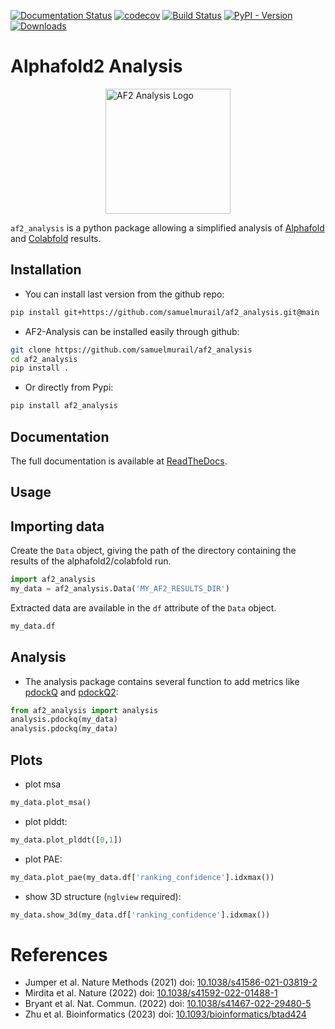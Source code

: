 [![Documentation Status](https://readthedocs.org/projects/af2-analysis/badge/?version=latest)](https://af2-analysis.readthedocs.io/en/latest/?badge=latest)
[![codecov](https://codecov.io/gh/samuelmurail/af2_analysis/graph/badge.svg?token=WOJYQKKOP7)](https://codecov.io/gh/samuelmurail/af2_analysis)
[![Build Status](https://dev.azure.com/samuelmurailRPBS/af2_analysis/_apis/build/status%2Fsamuelmurail.af2_analysis?branchName=main)](https://dev.azure.com/samuelmurailRPBS/af2_analysis/_build/latest?definitionId=2&branchName=main)
[![PyPI - Version](https://img.shields.io/pypi/v/af2-analysis)](https://pypi.org/project/af2-analysis/)
[![Downloads](https://static.pepy.tech/badge/af2-analysis)](https://pepy.tech/project/af2-analysis)

# Alphafold2 Analysis

<img src="https://raw.githubusercontent.com/samuelmurail/af2_analysis/master/docs/source/logo.jpeg" alt="AF2 Analysis Logo" width="200" style="display: block; margin: auto;"/>

`af2_analysis` is a python package allowing a simplified analysis of [Alphafold][1] and [Colabfold][2] results.


## Installation

- You can install last version from the github repo:

```bash
pip install git+https://github.com/samuelmurail/af2_analysis.git@main
```

- AF2-Analysis can be installed easily through github:

```bash
git clone https://github.com/samuelmurail/af2_analysis
cd af2_analysis
pip install .
```

- Or directly from Pypi:

```bash
pip install af2_analysis
```


## Documentation

The full documentation is available at [ReadTheDocs](https://af2-analysis.readthedocs.io/en/latest/).


## Usage


## Importing data

Create the `Data` object, giving the path of the directory containing the results of the alphafold2/colabfold run. 

```python
import af2_analysis
my_data = af2_analysis.Data('MY_AF2_RESULTS_DIR')
```

Extracted data are available in the `df` attribute of the `Data` object. 

```python
my_data.df
```

## Analysis

- The analysis package contains several function to add metrics like [pdockQ][3] and [pdockQ2][4]:

```python
from af2_analysis import analysis
analysis.pdockq(my_data)
analysis.pdockq(my_data)
```

## Plots

- plot msa

```python
my_data.plot_msa()
```

- plot plddt:

```python
my_data.plot_plddt([0,1])
```

- plot PAE:

```python
my_data.plot_pae(my_data.df['ranking_confidence'].idxmax())
```

- show 3D structure (`nglview` required):

```python
my_data.show_3d(my_data.df['ranking_confidence'].idxmax())
```

# References

- Jumper et al. Nature Methods (2021) doi: [10.1038/s41586-021-03819-2][1]
- Mirdita et al. Nature (2022) doi: [10.1038/s41592-022-01488-1][2]
- Bryant et al. Nat. Commun. (2022) doi: [10.1038/s41467-022-29480-5][3]
- Zhu et al. Bioinformatics (2023) doi: [10.1093/bioinformatics/btad424][4]


[1]: https://www.nature.com/articles/s41586-021-03819-2 "Jumper et al. Nature Methods (2021) doi: 10.1038/s41586-021-03819-2"
[2]: https://www.nature.com/articles/s41592-022-01488-1 "Mirdita et al. Nature (2022) doi: 10.1038/s41592-022-01488-1"
[3]: https://www.nature.com/articles/s41467-022-29480-5#citeas "Bryant et al. Nat. Commun. (2022) doi: 10.1038/s41467-022-29480-5"
[4]: https://academic.oup.com/bioinformatics/article/39/7/btad424/7219714 "Zhu et al. Bioinformatics (2023) doi: 10.1093/bioinformatics/btad424"

